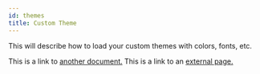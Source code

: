 ```yaml
---
id: themes
title: Custom Theme
---
```


This will describe how to load your custom themes with colors, fonts, etc.

This is a link to [another document.](doc3.md)
This is a link to an [external page.](http://www.example.com)
